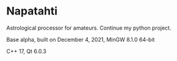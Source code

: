 # Napatahti

Astrological processor for amateurs. Continue my python project.

Base alpha, built on December 4, 2021, MinGW 8.1.0 64-bit

C++ 17, Qt 6.0.3
